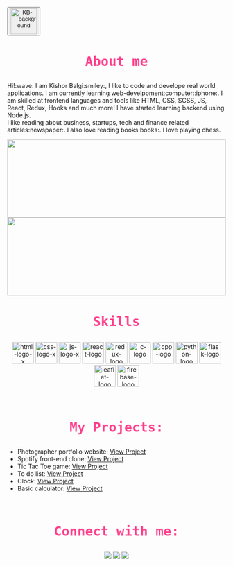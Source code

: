 <button title="Website"><a href="https://kishorbalgi.netlify.app/" style="text-decoration:none;"><img width="60px" height="60px" src="https://i.ibb.co/T2jv985/KB-background.png" alt="KB-background" border="0"></a></button>

<h3 align="center" style="color: #fe428e;font-size: 30px;font-family: monospace;">About me</h3>
<p>Hi!:wave:  I am Kishor Balgi:smiley:, I like to code and develope real world applications. I am currently learning web-develpoment:computer::iphone:. I am skilled at frontend languages and tools like HTML, CSS, SCSS, JS, React, Redux, Hooks and much more!
I have started learning backend using Node.js.
</br>
I like reading about business, startups, tech and finance related articles:newspaper:. I also love reading books:books:. I love playing chess.
</p>
<img width="100%" height="180em" src="https://github-readme-stats.vercel.app/api?username=KishorBalgi&show_icons=true&hide_border=true&&count_private=true&include_all_commits=true&theme=radical" />
</br>
<img width="100%" height="180em" src="https://github-readme-streak-stats.herokuapp.com?user=KishorBalgi&theme=radical&hide_border=true&date_format=M%20j%5B%2C%20Y%5D&dates=DDDDDD)" />
</br>
<h3 align="center" style="color: #fe428e;font-size: 30px;font-family: monospace;">Skills</h3>
<p align="center">
    <img width="50px" height="50px" src="https://i.ibb.co/283SnWs/html-logo-x.png" alt="html-logo-x" border="0">
    <img width="50px" height="50px" src="https://i.ibb.co/xs3PD15/css-logo-x.png" alt="css-logo-x" border="0">
    <img width="50px" height="50px" src="https://i.ibb.co/sy9CDxk/js-logo-x.png" alt="js-logo-x" border="0">
    <img width="50px" height="50px" src="https://i.ibb.co/fCgY73q/react-logo.png" alt="react-logo" border="0">
    <img width="50px" height="50px" src="https://i.ibb.co/0cWvrry/redux-logo.png" alt="redux-logo" border="0">
    <img width="50px" height="50px" src="https://i.ibb.co/K5x0zpd/c-logo.png" alt="c-logo" border="0">
    <img width="50px" height="50px" src="https://i.ibb.co/zZSJyRV/cpp-logo.png" alt="cpp-logo" border="0">
    <img width="50px" height="50px" src="https://i.ibb.co/MRx2XtH/python-logo.png" alt="python-logo" border="0">
    <img width="50px" height="50px" src="https://i.ibb.co/z6r9G2b/flask-logo.png" alt="flask-logo" border="0">
    <img width="50px" height="50px"  src="https://i.ibb.co/nzZxjP6/leaflet-logo.png" alt="leaflet-logo" border="0">
    <img width="50px" height="50px"  src="https://i.ibb.co/wK6D1Y8/firebase-logo.png" alt="firebase-logo" border="0">

</p>
</br>

<h3 align="center" style="color: #fe428e;font-size: 30px;font-family: monospace;">My Projects:</h3>

- Photographer portfolio website: [View Project](https://debratnaghosh.github.io/debratnaghosh/)
- Spotify front-end clone: [View Project](https://kishorbalgi.github.io/Spotify-Front-End-Clone/)
- Tic Tac Toe game: [View Project](https://kishorbalgi.github.io/JavaScript-Tic-Tac-Toe-Game/)
- To do list: [View Project](https://kishorbalgi.github.io/To-do-list/)
- Clock: [View Project](https://kishorbalgi.github.io/Clock/)
- Basic calculator: [View Project](https://kishorbalgi.github.io/Basic-JavaScript-Calculator/)

</br>
<h3 align="center" style="color: #fe428e;font-size: 30px;font-family: monospace;">Connect with me:</h3>
<p align="center">
<a href="https://twitter.com/KishorBalgi" target="blank"><img src="https://img.icons8.com/fluency/48/000000/twitter.png"/></a>
<a href=" https://www.linkedin.com/in/kishorbalgi/" target="blank"><img src="https://img.icons8.com/color/48/000000/linkedin.png"/></a>
<a href=" https://www.instagram.com/kishor_balgi/" target="blank"><img src="https://img.icons8.com/fluency/48/000000/instagram-new.png"/></a>
</p>
